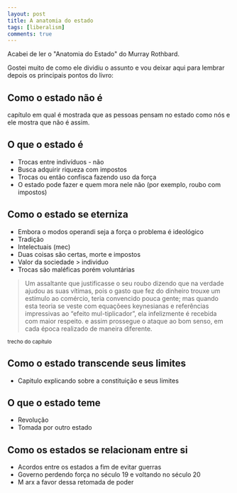 ```yaml
---
layout: post
title: A anatomia do estado
tags: [liberalism]
comments: true
---
```


Acabei de ler o "Anatomia do Estado" do Murray Rothbard.

Gostei muito de como ele dividiu o assunto e vou deixar aqui para lembrar depois os principais pontos do livro:

## Como o estado não é

capítulo em qual é mostrada que as pessoas pensam no estado como nós e ele mostra que não é assim. 

## O que o estado é
- Trocas entre indivíduos - não
- Busca adquirir riqueza com impostos
- Trocas ou então confisca fazendo uso da força
- O estado pode fazer e quem mora nele não (por exemplo, roubo com impostos)

## Como o estado se eterniza
- Embora o modos operandi seja a força o problema é ideológico
- Tradição
- Intelectuais (mec)
- Duas coisas são certas, morte e impostos
- Valor da sociedade > individuo
- Trocas são maléficas porém voluntárias

> Um assaltante que justificasse o seu roubo dizendo que na verdade ajudou as suas vítimas, pois o gasto que fez do dinheiro trouxe um estímulo ao comércio, teria convencido pouca gente; mas quando esta teoria se veste com equaçõees keynesianas e referências impressivas ao “efeito mul-tiplicador”, ela infelizmente é recebida com maior respeito. e assim prossegue o ataque ao bom senso, em cada época realizado de maneira diferente.

<small>trecho do capítulo</small>

## Como o estado transcende seus limites

- Capitulo explicando sobre a constituição e seus limites

## O que o estado teme

- Revolução
- Tomada por outro estado

## Como os estados se relacionam entre si
- Acordos entre os estados a fim de evitar guerras
- Governo perdendo força no século 19 e voltando no século 20
- M	arx a favor dessa retomada de poder 